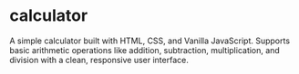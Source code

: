 # calculator
A simple calculator built with HTML, CSS, and Vanilla JavaScript. Supports basic arithmetic operations like addition, subtraction, multiplication, and division with a clean, responsive user interface.
